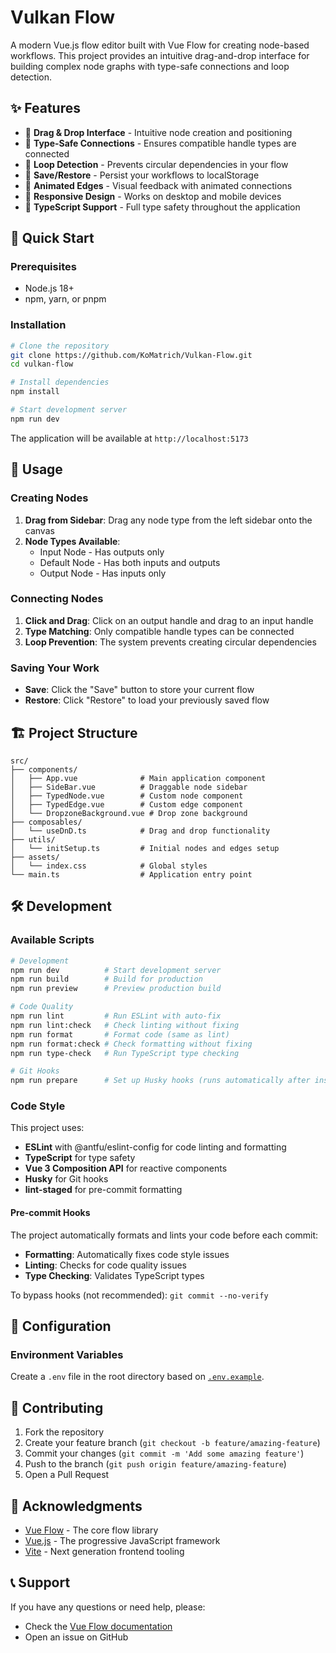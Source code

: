 # Vulkan Flow

A modern Vue.js flow editor built with Vue Flow for creating node-based workflows. This project provides an intuitive
drag-and-drop interface for building complex node graphs with type-safe connections and loop detection.

## ✨ Features

- 🎯 **Drag & Drop Interface** - Intuitive node creation and positioning
- 🔗 **Type-Safe Connections** - Ensures compatible handle types are connected
- 🚫 **Loop Detection** - Prevents circular dependencies in your flow
- 💾 **Save/Restore** - Persist your workflows to localStorage
- 🎨 **Animated Edges** - Visual feedback with animated connections
- 📱 **Responsive Design** - Works on desktop and mobile devices
- 🔧 **TypeScript Support** - Full type safety throughout the application

## 🚀 Quick Start

### Prerequisites

- Node.js 18+
- npm, yarn, or pnpm

### Installation

```bash
# Clone the repository
git clone https://github.com/KoMatrich/Vulkan-Flow.git
cd vulkan-flow

# Install dependencies
npm install

# Start development server
npm run dev
```

The application will be available at `http://localhost:5173`

## 📖 Usage

### Creating Nodes

1. **Drag from Sidebar**: Drag any node type from the left sidebar onto the canvas
2. **Node Types Available**:
    - Input Node - Has outputs only
    - Default Node - Has both inputs and outputs
    - Output Node - Has inputs only

### Connecting Nodes

1. **Click and Drag**: Click on an output handle and drag to an input handle
2. **Type Matching**: Only compatible handle types can be connected
3. **Loop Prevention**: The system prevents creating circular dependencies

### Saving Your Work

- **Save**: Click the "Save" button to store your current flow
- **Restore**: Click "Restore" to load your previously saved flow

## 🏗️ Project Structure

```
src/
├── components/
│   ├── App.vue              # Main application component
│   ├── SideBar.vue          # Draggable node sidebar
│   ├── TypedNode.vue        # Custom node component
│   ├── TypedEdge.vue        # Custom edge component
│   └── DropzoneBackground.vue # Drop zone background
├── composables/
│   └── useDnD.ts            # Drag and drop functionality
├── utils/
│   └── initSetup.ts         # Initial nodes and edges setup
├── assets/
│   └── index.css            # Global styles
└── main.ts                  # Application entry point
```

## 🛠️ Development

### Available Scripts

```bash
# Development
npm run dev          # Start development server
npm run build        # Build for production
npm run preview      # Preview production build

# Code Quality
npm run lint         # Run ESLint with auto-fix
npm run lint:check   # Check linting without fixing
npm run format       # Format code (same as lint)
npm run format:check # Check formatting without fixing
npm run type-check   # Run TypeScript type checking

# Git Hooks
npm run prepare      # Set up Husky hooks (runs automatically after install)
```

### Code Style

This project uses:

- **ESLint** with @antfu/eslint-config for code linting and formatting
- **TypeScript** for type safety
- **Vue 3 Composition API** for reactive components
- **Husky** for Git hooks
- **lint-staged** for pre-commit formatting

#### Pre-commit Hooks

The project automatically formats and lints your code before each commit:

- **Formatting**: Automatically fixes code style issues
- **Linting**: Checks for code quality issues
- **Type Checking**: Validates TypeScript types

To bypass hooks (not recommended): `git commit --no-verify`

## 🔧 Configuration

### Environment Variables

Create a `.env` file in the root directory based on [`.env.example`](.env.example).

## 🤝 Contributing

1. Fork the repository
2. Create your feature branch (`git checkout -b feature/amazing-feature`)
3. Commit your changes (`git commit -m 'Add some amazing feature'`)
4. Push to the branch (`git push origin feature/amazing-feature`)
5. Open a Pull Request

## 🙏 Acknowledgments

- [Vue Flow](https://vueflow.dev/) - The core flow library
- [Vue.js](https://vuejs.org/) - The progressive JavaScript framework
- [Vite](https://vitejs.dev/) - Next generation frontend tooling

## 📞 Support

If you have any questions or need help, please:

- Check the [Vue Flow documentation](https://vueflow.dev/guide/)
- Open an issue on GitHub
